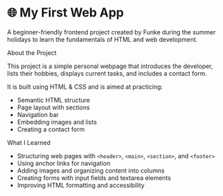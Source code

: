 # 🌐 My First Web App

A beginner-friendly frontend project created by Funke  during the summer holidays to learn the fundamentals of HTML and web development.



About the Project

This project is a simple personal webpage that introduces the developer, lists their hobbies, displays current tasks, and includes a contact form.

It is built using  HTML & CSS and is aimed at practicing:

- Semantic HTML structure
- Page layout with sections
- Navigation bar
- Embedding images and lists
- Creating a contact form



 What I Learned

- Structuring web pages with `<header>`, `<main>`, `<section>`, and `<footer>`
- Using anchor links for navigation
- Adding images and organizing content into columns
- Creating forms with input fields and textarea elements
- Improving HTML formatting and accessibility



